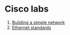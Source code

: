 # Cisco labs


1. [Building a simple network](switch/Readme.md)
2. [Ethernet standards](rj45/Readme.md)
